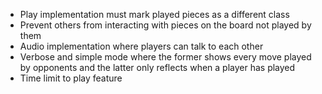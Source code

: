 - Play implementation must mark played pieces as a different class
- Prevent others from interacting with pieces on the board not played by them
- Audio implementation where players can talk to each other
- Verbose and simple mode where the former shows every move played by opponents and
  the latter only reflects when a player has played
- Time limit to play feature
